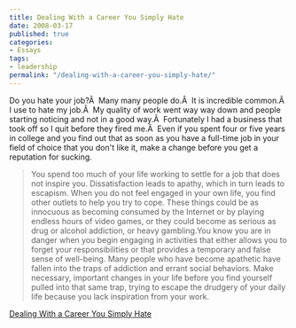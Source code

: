 ```yaml
---
title: Dealing With a Career You Simply Hate
date: 2008-03-17
published: true
categories:
- Essays
tags:
- leadership
permalink: "/dealing-with-a-career-you-simply-hate/"
---
```

Do you hate your job?Â  Many many people do.Â  It is incredible common.Â  I use to hate my job.Â  My quality of work went way way down and people starting noticing and not in a good way.Â  Fortunately I had a business that took off so I quit before they fired me.Â  Even if you spent four or five years in college and you find out that as soon as you have a full-time job in your field of choice that you don't like it, make a change before you get a reputation for sucking.
<blockquote><p> You spend too much of your life working to settle for a job that does not inspire you. Dissatisfaction leads to apathy, which in turn leads to escapism. When you do not feel engaged in your own life, you find other outlets to help you try to cope. These things could be as innocuous as becoming consumed by the Internet or by playing endless hours of video games, or they could become as serious as drug or alcohol addiction, or heavy gambling.You know you are in danger when you begin engaging in activities that either allows you to forget your responsibilities or that provides a temporary and false sense of well-being. Many people who have become apathetic have fallen into the traps of addiction and errant social behaviors. Make necessary, important changes in your life before you find yourself pulled into that same trap, trying to escape the drudgery of your daily life because you lack inspiration from your work.</blockquote>
<p><a href="http://www.dumblittleman.com/2008/03/dealing-with-career-you-simply-hate.html" rel="nofollow">Dealing With a Career You Simply Hate</a></p>
